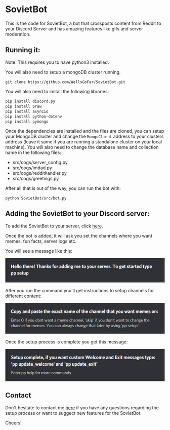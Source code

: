 # SovietBot

This is the code for SovietBot, a bot that crossposts content from Reddit to your Discord Server and has amazing features like gifs and server moderation.

## Running it:

Note: This requires you to have python3 installed.

You will also need to setup a mongoDB cluster running.

```
git clone https://github.com/WellsGoFar/SovietBot.git
```

You will also need to install the following libraries:

```
pip install discord.py
pip install praw
pip install asyncio
pip install python-dotenv
pip install pymongo
```

Once the dependencies are installed and the files are cloned, you can setup your MongoDB cluster and change the `MongoClient` address to your clusters address (leave it same if you are running a standalone cluster on your local machine). You will also need to change the database name and collection name in the following files:

* src/cogs/server_config.py
* src/cogs/imdad.py
* src/cogs/reddithandler.py 
* src/cogs/greetings.py

After all that is out of the way, you can run the bot with:

```
python SovietBot/src/bot.py
```

## Adding the SovietBot to your Discord server:

To add the SovietBot to your server, click [here](https://discord.com/api/oauth2/authorize?client_id=710663310965473302&permissions=1275554928&scope=bot).

Once the bot is added, it will ask you set the channels where you want memes, fun facts, server logs etc.

You will see a message like this:

![first setup message](https://github.com/WellsGoFar/SovietBot/blob/master/img/intro.PNG?raw-true)

After you run the command you'll get instructions to setup channels for different content:

![adding channels](https://github.com/WellsGoFar/SovietBot/blob/master/img/channel.PNG?raw-true)

Once the setup process is complete you get this message:

![complete setup](https://github.com/WellsGoFar/SovietBot/blob/master/img/done.PNG?raw-true)

## Contact

Don't hesitate to contact me [here](https://www.linkedin.com/in/ashwin-bhatnagar/) if you have any questions regarding the setup process or want to suggect new features for the SovietBot.

Cheers!
